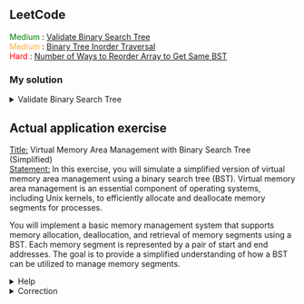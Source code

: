 ## LeetCode

<div>
  <span style="color: green">Medium</span> : <a href="https://leetcode.com/problems/validate-binary-search-tree/">Validate Binary Search Tree</a><br>
  <span style="color: #FFAE42">Medium</span> : <a href="https://leetcode.com/problems/binary-tree-inorder-traversal/">Binary Tree Inorder Traversal</a><br>
  <span style="color: red">Hard</span> : <a href="https://leetcode.com/problems/number-of-ways-to-reorder-array-to-get-same-bst//">Number of Ways to Reorder Array to Get Same BST</a><br>
</div>

### My solution
<details>
<summary>Validate Binary Search Tree</summary>
<br>

Note : Approach using inorder traversal and store the element in a queue. Inorder traversal of a BST give the element in a sorted ways, if the elements are not sorted, it's not a BST. Definitely not the best solution but the simplest one in my opinion

```c
/**
 * Definition for a binary tree node.
 * struct TreeNode {
 *     int val;
 *     struct TreeNode *left;
 *     struct TreeNode *right;
 * };
 */

#define QUEUE_CAPACITY 1000

typedef struct Queue {
    int front;
    int rear;
    int *items;
    int size;
} Queue;

void enqueue(Queue* q, int val)
{
    if (q->rear == QUEUE_CAPACITY - 1) return;

    if (q->front == -1)
        q->front = q->rear = 0;
    else
        q->rear++;

    q->size++;
    q->items[q->rear] = val;
}

// Inorder traversal give a sorted list for BST, if not
// then it's not a BST.
void inorder(struct TreeNode* root, Queue *q){
    if (root == NULL) return;

    inorder(root->left, q);
    enqueue(q, root->val);
    inorder(root->right, q);
}

bool isValidBST(struct TreeNode* root){
    if (root == NULL) return true;

    Queue *q = (Queue*)malloc(sizeof(Queue));
    q->front = q->rear = -1;
    q->size = 0;
    q->items = (int*)malloc(sizeof(int) * QUEUE_CAPACITY);

    inorder(root, q);

    for (int i = 0; i < q->size - 1; i++) {
        if (q->items[i] >= q->items[i+1])
            return false;
    }

    free(q->items);
    free(q);

    return true;
}
```
</details>

## Actual application exercise

<u>Title:</u> Virtual Memory Area Management with Binary Search Tree (Simplified) <br>
<u>Statement:</u> In this exercise, you will simulate a simplified version of virtual memory area management using a binary search tree (BST). Virtual memory area management is an essential component of operating systems, including Unix kernels, to efficiently allocate and deallocate memory segments for processes.

You will implement a basic memory management system that supports memory allocation, deallocation, and retrieval of memory segments using a BST. Each memory segment is represented by a pair of start and end addresses. The goal is to provide a simplified understanding of how a BST can be utilized to manage memory segments.

<details>
<summary>Help</summary>

1. Implement the createMemorySegment function:

This function should create a new memory segment with the given start and end addresses.
Initialize the left and right pointers of the segment to NULL.
Return the newly created memory segment.

2. Implement the insert function:

This function should insert a memory segment into the BST based on the start address.
If the BST is empty, create a new node for the memory segment and return it.
Traverse the BST to find the appropriate position to insert the segment.
Return the updated root of the BST.

3. Implement the findSegment function:

Given an address, this function should search the BST to find the memory segment that contains the address.
If the address is within the range of a memory segment, return that segment; otherwise, return NULL.

4. Implement the deallocateSegment function:

This function should remove a memory segment from the BST based on the start address.
If the segment is found, deallocate the memory and adjust the BST accordingly.
Return the updated root of the BST.

5. Implement the inorderTraversal function:

This function should perform an inorder traversal of the BST and print the start and end addresses of each memory segment.

6. In the main function:

Simulate memory allocation and deallocation by inserting and deallocating memory segments using the BST.
Retrieve a memory segment containing a specific address and print its details.
After deallocation, print the remaining memory segments using inorder traversal.
</details>

<details>
<summary>Correction</summary>

```c
#include <stdio.h>
#include <stdlib.h>

// Structure for a memory segment
struct MemorySegment {
    unsigned int start;
    unsigned int end;
    struct MemorySegment* left;
    struct MemorySegment* right;
};

// Function to create a new memory segment
struct MemorySegment* createMemorySegment(unsigned int start, unsigned int end) {
    struct MemorySegment* segment = (struct MemorySegment*)malloc(sizeof(struct MemorySegment));
    segment->start = start;
    segment->end = end;
    segment->left = segment->right = NULL;
    return segment;
}

// Function to insert a memory segment into the BST
struct MemorySegment* insert(struct MemorySegment* root, unsigned int start, unsigned int end) {
    if (root == NULL) {
        return createMemorySegment(start, end);
    }

    if (start < root->start) {
        root->left = insert(root->left, start, end);
    } else if (start > root->start) {
        root->right = insert(root->right, start, end);
    }

    return root;
}

// Function to find a memory segment that contains the specified address
struct MemorySegment* findSegment(struct MemorySegment* root, unsigned int address) {
    if (root == NULL || (address >= root->start && address <= root->end)) {
        return root;
    }

    if (address < root->start) {
        return findSegment(root->left, address);
    } else {
        return findSegment(root->right, address);
    }
}

// Function to deallocate a memory segment
struct MemorySegment* deallocateSegment(struct MemorySegment* root, unsigned int start) {
    if (root == NULL) {
        return NULL;
    }

    if (start < root->start) {
        root->left = deallocateSegment(root->left, start);
    } else if (start > root->start) {
        root->right = deallocateSegment(root->right, start);
    } else {
        // Found the segment to deallocate
        free(root);
        return NULL;
    }

    return root;
}

// Function to print the memory segments using inorder traversal
void inorderTraversal(struct MemorySegment* root) {
    if (root != NULL) {
        inorderTraversal(root->left);
        printf("Memory Segment: [%u, %u]\n", root->start, root->end);
        inorderTraversal(root->right);
    }
}

int main() {
    struct MemorySegment* memoryTree = NULL;

    // Simulate memory allocation and deallocation
    memoryTree = insert(memoryTree, 1000, 2000);
    memoryTree = insert(memoryTree, 3000, 4000);
    memoryTree = insert(memoryTree, 5000, 6000);

    printf("Initial Memory Segments:\n");
    inorderTraversal(memoryTree);

    unsigned int addressToAllocate = 1500;
    unsigned int addressToDeallocate = 3000;

    struct MemorySegment* allocatedSegment = findSegment(memoryTree, addressToAllocate);
    if (allocatedSegment != NULL) {
        printf("Allocated Memory Segment: [%u, %u]\n", allocatedSegment->start, allocatedSegment->end);
    } else {
        printf("Address not found in memory tree.\n");
    }

    memoryTree = deallocateSegment(memoryTree, addressToDeallocate);

    printf("Memory Segments after Deallocation:\n");
    inorderTraversal(memoryTree);

    // Clean up memory
    // Note: This part is simplified and doesn't fully simulate real memory management.
    // In practice, additional cleanup and proper memory deallocation are required.
    // This exercise focuses on the basic concept of using a BST for memory management.
    // It's important to handle memory management properly in a real system.
    return 0;
}
```
</details>